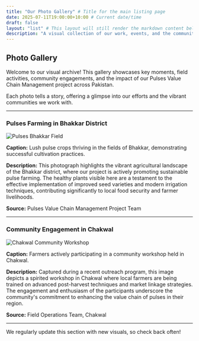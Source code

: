 ```yaml
---
title: "Our Photo Gallery" # Title for the main listing page
date: 2025-07-11T19:00:00+10:00 # Current date/time
draft: false
layout: "list" # This layout will still render the markdown content below
description: "A visual collection of our work, events, and the communities we serve."
---
```


## Photo Gallery

Welcome to our visual archive! This gallery showcases key moments, field activities, community engagements, and the impact of our Pulses Value Chain Management project across Pakistan.

Each photo tells a story, offering a glimpse into our efforts and the vibrant communities we work with.

---

### Pulses Farming in Bhakkar District

![Pulses Bhakkar Field](/images/gallery/Bhakkar.jpg "Healthy pulse crops in Bhakkar")

**Caption:** Lush pulse crops thriving in the fields of Bhakkar, demonstrating successful cultivation practices.

**Description:** This photograph highlights the vibrant agricultural landscape of the Bhakkar district, where our project is actively promoting sustainable pulse farming. The healthy plants visible here are a testament to the effective implementation of improved seed varieties and modern irrigation techniques, contributing significantly to local food security and farmer livelihoods.

**Source:** Pulses Value Chain Management Project Team

---

### Community Engagement in Chakwal

![Chakwal Community Workshop](/images/gallery/Chakwal.jpg "Farmers participating in a workshop in Chakwal")

**Caption:** Farmers actively participating in a community workshop held in Chakwal.

**Description:** Captured during a recent outreach program, this image depicts a spirited workshop in Chakwal where local farmers are being trained on advanced post-harvest techniques and market linkage strategies. The engagement and enthusiasm of the participants underscore the community's commitment to enhancing the value chain of pulses in their region.

**Source:** Field Operations Team, Chakwal

---

We regularly update this section with new visuals, so check back often!